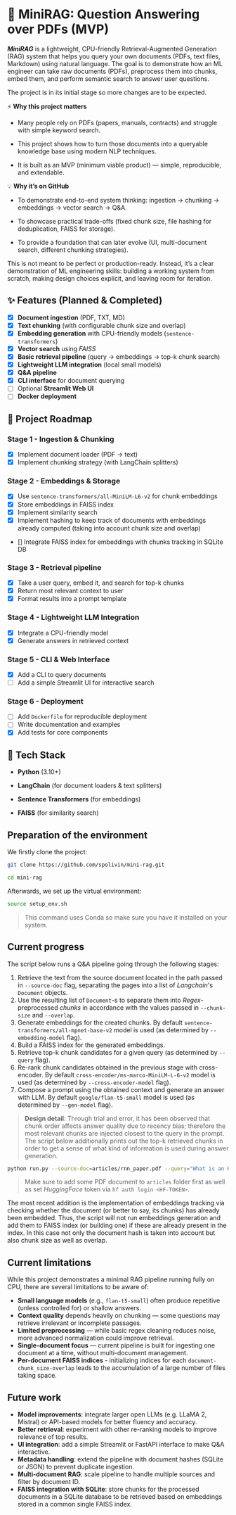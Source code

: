 # 📖 MiniRAG: Question Answering over PDFs (MVP)

***MiniRAG*** is a lightweight, CPU-friendly Retrieval-Augmented Generation (RAG) system that helps you query your own documents (PDFs, text files, Markdown) using natural language. The goal is to demonstrate how an ML engineer can take raw documents (PDFs), preprocess them into chunks, embed them, and perform semantic search to answer user questions.

The project is in its initial stage so more changes are to be expected.

⚡ **Why this project matters**

* Many people rely on PDFs (papers, manuals, contracts) and struggle with simple keyword search.

* This project shows how to turn those documents into a queryable knowledge base using modern NLP techniques.

* It is built as an MVP (minimum viable product) — simple, reproducible, and extendable.

💡 **Why it’s on GitHub**

* To demonstrate end-to-end system thinking: ingestion → chunking → embeddings → vector search → Q&A.

* To showcase practical trade-offs (fixed chunk size, file hashing for deduplication, FAISS for storage).

* To provide a foundation that can later evolve (UI, multi-document search, different chunking strategies).

This is not meant to be perfect or production-ready. Instead, it’s a clear demonstration of ML engineering skills: building a working system from scratch, making design choices explicit, and leaving room for iteration.

## ✨ Features (Planned & Completed)

- [x] **Document ingestion** (PDF, TXT, MD)
- [x] **Text chunking** (with configurable chunk size and overlap)
- [x] **Embedding generation** with CPU-friendly models (`sentence-transformers`)
- [x] **Vector search** using *FAISS*
- [x] **Basic retrieval pipeline** (query → embeddings → top-k chunk search)
- [x] **Lightweight LLM integration** (local small models)
- [x] **Q&A pipeline**
- [x] **CLI interface** for document querying
- [ ] Optional **Streamlit Web UI**
- [ ] **Docker deployment**

## 🚀 Project Roadmap

### Stage 1 - Ingestion & Chunking

- [x] Implement document loader (PDF → text)
- [x] Implement chunking strategy (with LangChain splitters)

### Stage 2 - Embeddings & Storage

- [x] Use `sentence-transformers/all-MiniLM-L6-v2` for chunk embeddings
- [x] Store embeddings in FAISS index
- [x] Implement similarity search
- [x] Implement hashing to keep track of documents with embeddings already computed (taking into account chunk size and overlap)
- [] Integrate FAISS index for embeddings with chunks tracking in SQLite DB

### Stage 3 - Retrieval pipeline

- [x] Take a user query, embed it, and search for top-k chunks
- [x] Return most relevant context to user
- [x] Format results into a prompt template

### Stage 4 - Lightweight LLM Integration

- [x] Integrate a CPU-friendly model
- [x] Generate answers in retrieved context

### Stage 5 - CLI & Web Interface

- [x] Add a CLI to query documents
- [ ] Add a simple Streamlit UI for interactive search

### Stage 6 - Deployment

- [ ] Add `Dockerfile` for reproducible deployment
- [ ] Write documentation and examples
- [x] Add tests for core components

## 🔧 Tech Stack

* **Python** (3.10+)

* **LangChain** (for document loaders & text splitters)

* **Sentence Transformers** (for embeddings)

* **FAISS** (for similarity search)

## Preparation of the environment

We firstly clone the project:

```bash
git clone https://github.com/spolivin/mini-rag.git

cd mini-rag
```

Afterwards, we set up the virtual environment:

```bash
source setup_env.sh
```
> This command uses Conda so make sure you have it installed on your system.

## Current progress

The script below runs a Q&A pipeline going through the following stages:

1. Retrieve the text from the source document located in the path passed in `--source-doc` flag, separating the pages into a list of *Langchain*'s `Document` objects.
2. Use the resulting list of `Document`-s to separate them into *Regex*-preprocessed *chunks* in accordance with the values passed in `--chunk-size` and `--overlap`. 
3. Generate embeddings for the created chunks. By default `sentence-transformers/all-mpnet-base-v2` model is used (as determined by `--embedding-model` flag).
4. Build a FAISS index for the generated embeddings.
5. Retrieve top-k chunk candidates for a given query (as determined by `--query` flag).
6. Re-rank chunk candidates obtained in the previous stage with cross-encoder. By default `cross-encoder/ms-marco-MiniLM-L-6-v2` model is used (as determined by `--cross-encoder-model` flag).
7. Compose a prompt using the obtained context and generate an answer with LLM. By default `google/flan-t5-small` model is used (as determined by `--gen-model` flag).

> **Design detail**: Through trial and error, it has been observed that chunk order affects answer quality due to recency bias; therefore the most relevant chunks are injected closest to the query in the prompt. The script below additionally prints out the top-k retrieved chunks in order to get a sense of what kind of information is used during answer generation.

```bash
python run.py --source-doc=articles/rnn_paper.pdf --query="What is an RNN?" --chunk-size=800 --overlap=100 --top-k=10 --verbose
```
> Make sure to add some PDF document to `articles` folder first as well as set *HuggingFace* token via `hf auth login <HF-TOKEN>`.

The most recent addition is the implementation of embeddings tracking via checking whether the document (or better to say, its chunks) has already been embedded. Thus, the script will not run embeddings generation and add them to FAISS index (or building one) if these are already present in the index. In this case not only the document hash is taken into account but also chunk size as well as overlap.

## Current limitations

While this project demonstrates a minimal RAG pipeline running fully on CPU, there are several limitations to be aware of:

* **Small language models** (e.g., `flan-t5-small`) often produce repetitive (unless controlled for) or shallow answers. 
* **Context quality** depends heavily on chunking — some questions may retrieve irrelevant or incomplete passages.
* **Limited preprocessing** — while basic regex cleaning reduces noise, more advanced normalization could improve retrieval.
* **Single-document focus** — current pipeline is built for ingesting one document at a time, without multi-document management.
* **Per-document FAISS indices** - initializing indices for each `document-chunk_size-overlap` leads to the accumulation of a large number of files taking space.

## Future work

* **Model improvements**: integrate larger open LLMs (e.g. LLaMA 2, Mistral) or API-based models for better fluency and accuracy.
* **Better retrieval**: experiment with other re-ranking models to improve relevance of top results.
* **UI integration**: add a simple Streamlit or FastAPI interface to make Q&A interactive.
* **Metadata handling**: extend the pipeline with document hashes (SQLite or JSON) to prevent duplicate ingestion.
* **Multi-document RAG**: scale pipeline to handle multiple sources and filter by document ID.
* **FAISS integration with SQLite**: store chunks for the processed documents in a SQLite database to be retrieved based on embeddings stored in a common single FAISS index.
